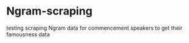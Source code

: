 # Ngram-scraping
testing scraping Ngram data for commencement speakers to get their famousness data
